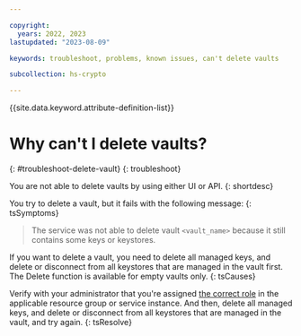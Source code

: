```yaml
---

copyright:
  years: 2022, 2023
lastupdated: "2023-08-09"

keywords: troubleshoot, problems, known issues, can't delete vaults

subcollection: hs-crypto

---
```


{{site.data.keyword.attribute-definition-list}}



# Why can't I delete vaults?
{: #troubleshoot-delete-vault}
{: troubleshoot}

You are not able to delete vaults by using either UI or API.
{: shortdesc}

You try to delete a vault, but it fails with the following message:
{: tsSymptoms}

> The service was not able to delete vault `<vault_name>` because it still contains some keys or keystores.

If you want to delete a vault, you need to delete all managed keys, and delete or disconnect from all keystores that are managed in the vault first. The Delete function is available for empty vaults only. 
{: tsCauses}

Verify with your administrator that you're assigned [the correct role](/docs/hs-crypto?topic=hs-crypto-manage-access#roles) in the applicable resource group or service instance. And then, delete all managed keys, and delete or disconnect from all keystores that are managed in the vault, and try again.
{: tsResolve}

